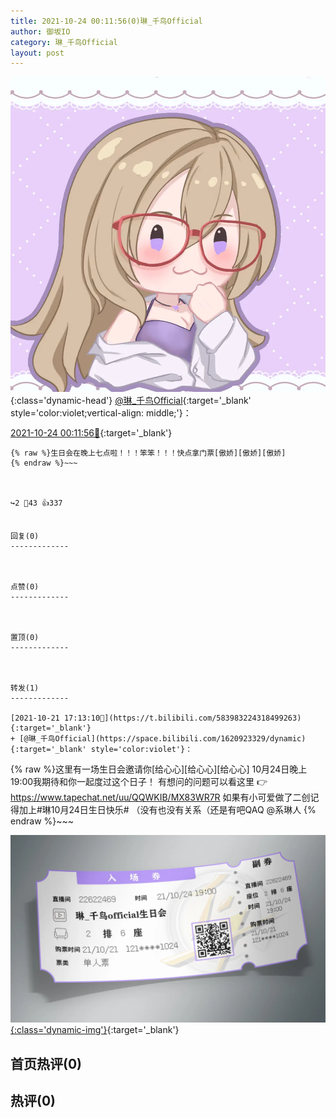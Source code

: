 ```yaml
---
title: 2021-10-24 00:11:56(0)琳_千鸟Official
author: 御坂IO
category: 琳_千鸟Official
layout: post
---
```


![img](/images/c0a88f85ebd0d056f37b114e0748e69556c8b488.jpg){:class='dynamic-head'}
[@琳_千鸟Official](https://space.bilibili.com/1620923329/dynamic){:target='_blank' style='color:violet;vertical-align: middle;'}：

[2021-10-24 00:11:56🔗](https://t.bilibili.com/584833310019808751){:target='_blank'}

~~~
{% raw %}生日会在晚上七点啦！！！笨笨！！！快点拿门票[傲娇][傲娇][傲娇]
{% endraw %}~~~



↪️2 💬43 👍337


回复(0)
-------------



点赞(0)
-------------



置顶(0)
-------------



转发(1)
-------------

[2021-10-21 17:13:10🔗](https://t.bilibili.com/583983224318499263){:target='_blank'}
+ [@琳_千鸟Official](https://space.bilibili.com/1620923329/dynamic){:target='_blank' style='color:violet'}：
~~~
{% raw %}这里有一场生日会邀请你[给心心][给心心][给心心]
10月24日晚上19:00我期待和你一起度过这个日子！
有想问的问题可以看这里
👉https://www.tapechat.net/uu/QQWKIB/MX83WR7R
如果有小可爱做了二创记得加上#琳10月24日生日快乐#
（没有也没有关系（还是有吧QAQ
@系琳人
{% endraw %}~~~


[![img](/images/cf67485409c222a8881e8e1bda2139a60e1e5d8f.png){:class='dynamic-img'}](/images/cf67485409c222a8881e8e1bda2139a60e1e5d8f.png){:target='_blank'}




首页热评(0)
-------------



热评(0)
-------------



